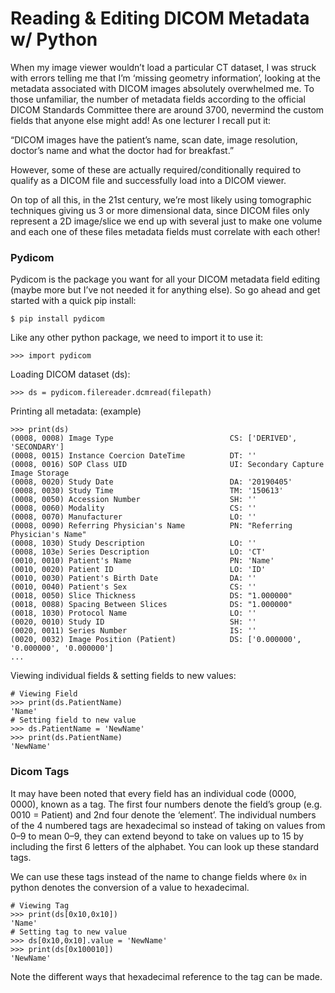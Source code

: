 # Reading & Editing DICOM Metadata w/ Python

When my image viewer wouldn’t load a particular CT dataset, I was struck with errors telling me 
that I’m ‘missing geometry information’, looking at the metadata associated with DICOM images 
absolutely overwhelmed me. To those unfamiliar, the number of metadata fields according to the 
official DICOM Standards Committee there are around 3700, nevermind the custom fields that anyone 
else might add! As one lecturer I recall put it:

“DICOM images have the patient’s name, scan date, image resolution, doctor’s name and what the doctor had for breakfast.”

However, some of these are actually required/conditionally required to qualify as a DICOM file and successfully load into a DICOM viewer.

On top of all this, in the 21st century, we’re most likely using tomographic techniques giving us 3 or more dimensional data, since DICOM files only represent a 2D image/slice we end up with several just to make one volume and each one of these files metadata fields must correlate with each other!

### Pydicom

Pydicom is the package you want for all your DICOM metadata field editing (maybe more but I’ve not needed it for anything else). So go ahead and get started with a quick pip install:

```
$ pip install pydicom
```

Like any other python package, we need to import it to use it:

```
>>> import pydicom
```

Loading DICOM dataset (ds):

```
>>> ds = pydicom.filereader.dcmread(filepath)
```

Printing all metadata: (example)

```
>>> print(ds)
(0008, 0008) Image Type                          CS: ['DERIVED', 'SECONDARY']
(0008, 0015) Instance Coercion DateTime          DT: ''
(0008, 0016) SOP Class UID                       UI: Secondary Capture Image Storage
(0008, 0020) Study Date                          DA: '20190405'
(0008, 0030) Study Time                          TM: '150613'
(0008, 0050) Accession Number                    SH: ''
(0008, 0060) Modality                            CS: ''
(0008, 0070) Manufacturer                        LO: ''
(0008, 0090) Referring Physician's Name          PN: "Referring Physician's Name"
(0008, 1030) Study Description                   LO: ''
(0008, 103e) Series Description                  LO: 'CT'
(0010, 0010) Patient's Name                      PN: 'Name'
(0010, 0020) Patient ID                          LO: 'ID'
(0010, 0030) Patient's Birth Date                DA: ''
(0010, 0040) Patient's Sex                       CS: ''
(0018, 0050) Slice Thickness                     DS: "1.000000"
(0018, 0088) Spacing Between Slices              DS: "1.000000"
(0018, 1030) Protocol Name                       LO: ''
(0020, 0010) Study ID                            SH: ''
(0020, 0011) Series Number                       IS: ''
(0020, 0032) Image Position (Patient)            DS: ['0.000000', '0.000000', '0.000000']
...
```

Viewing individual fields & setting fields to new values:

```
# Viewing Field
>>> print(ds.PatientName)
'Name'
# Setting field to new value
>>> ds.PatientName = 'NewName'
>>> print(ds.PatientName)
'NewName'
```

### Dicom Tags

It may have been noted that every field has an individual code (0000, 0000), known as a tag. The first four numbers denote the field’s group (e.g. 0010 = Patient) and 2nd four denote the ‘element’. The individual numbers of the 4 numbered tags are hexadecimal so instead of taking on values from 0–9 to mean 0–9, they can extend beyond to take on values up to 15 by including the first 6 letters of the alphabet. You can look up these standard tags.

We can use these tags instead of the name to change fields where `0x` in python denotes the conversion of a value to hexadecimal.

```
# Viewing Tag
>>> print(ds[0x10,0x10])
'Name'
# Setting tag to new value
>>> ds[0x10,0x10].value = 'NewName'
>>> print(ds[0x100010])
'NewName'
```

Note the different ways that hexadecimal reference to the tag can be made.

